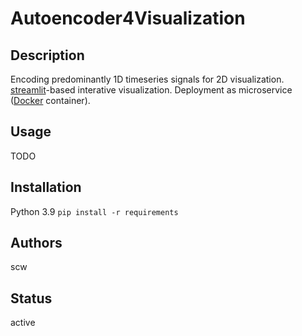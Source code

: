 # Autoencoder4Visualization

## Description
Encoding predominantly 1D timeseries signals for 2D visualization.
[streamlit](https://streamlit.io)-based interative visualization. Deployment as microservice ([Docker](https://www.docker.com) container).

## Usage
TODO

## Installation
Python 3.9
`pip install -r requirements`

## Authors
scw


## Status
active

